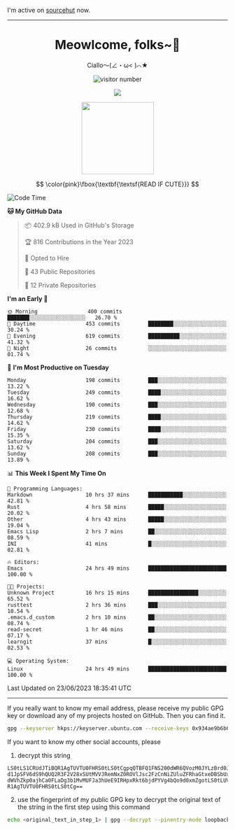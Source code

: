 I'm active on [sourcehut](https://sr.ht/~meow_king/) now. 

---

<div align="center">
  <h1>Meowlcome, folks~👋</h1>
  <p>Ciallo～(∠・ω< )⌒★</p>
</div>

<p align="center">
  <img src="https://count.getloli.com/get/@Ziqi-Yang?theme=rule34" alt="visitor number" />
</p>

<p align="center">
  <img src="https://skillicons.dev/icons?i=rust,c,py,flutter,go,java,js,bash,linux,emacs" />
</p>
<p align="center">
  <img height="165" src="https://github-readme-stats.vercel.app/api?username=Ziqi-Yang&show_icons=true&include_all_commits=true&hide_border=true" />
</p>

$$
\color{pink}\fbox{\textbf{\textsf{READ IF CUTE}}}
$$

<!--START_SECTION:waka-->
![Code Time](http://img.shields.io/badge/Code%20Time-1%2C250%20hrs%2038%20mins-blue)

**🐱 My GitHub Data** 

> 📦 402.9 kB Used in GitHub's Storage 
 > 
> 🏆 816 Contributions in the Year 2023
 > 
> 💼 Opted to Hire
 > 
> 📜 43 Public Repositories 
 > 
> 🔑 12 Private Repositories 
 > 
**I'm an Early 🐤** 

```text
🌞 Morning                400 commits         ███████░░░░░░░░░░░░░░░░░░   26.70 % 
🌆 Daytime                453 commits         ████████░░░░░░░░░░░░░░░░░   30.24 % 
🌃 Evening                619 commits         ██████████░░░░░░░░░░░░░░░   41.32 % 
🌙 Night                  26 commits          ░░░░░░░░░░░░░░░░░░░░░░░░░   01.74 % 
```
📅 **I'm Most Productive on Tuesday** 

```text
Monday                   198 commits         ███░░░░░░░░░░░░░░░░░░░░░░   13.22 % 
Tuesday                  249 commits         ████░░░░░░░░░░░░░░░░░░░░░   16.62 % 
Wednesday                190 commits         ███░░░░░░░░░░░░░░░░░░░░░░   12.68 % 
Thursday                 219 commits         ████░░░░░░░░░░░░░░░░░░░░░   14.62 % 
Friday                   230 commits         ████░░░░░░░░░░░░░░░░░░░░░   15.35 % 
Saturday                 204 commits         ███░░░░░░░░░░░░░░░░░░░░░░   13.62 % 
Sunday                   208 commits         ███░░░░░░░░░░░░░░░░░░░░░░   13.89 % 
```


📊 **This Week I Spent My Time On** 

```text
💬 Programming Languages: 
Markdown                 10 hrs 37 mins      ███████████░░░░░░░░░░░░░░   42.81 % 
Rust                     4 hrs 58 mins       █████░░░░░░░░░░░░░░░░░░░░   20.02 % 
Other                    4 hrs 43 mins       █████░░░░░░░░░░░░░░░░░░░░   19.04 % 
Emacs Lisp               2 hrs 7 mins        ██░░░░░░░░░░░░░░░░░░░░░░░   08.59 % 
INI                      41 mins             █░░░░░░░░░░░░░░░░░░░░░░░░   02.81 % 

🔥 Editors: 
Emacs                    24 hrs 49 mins      █████████████████████████   100.00 % 

🐱‍💻 Projects: 
Unknown Project          16 hrs 15 mins      ████████████████░░░░░░░░░   65.52 % 
rusttest                 2 hrs 36 mins       ███░░░░░░░░░░░░░░░░░░░░░░   10.54 % 
.emacs.d_custom          2 hrs 10 mins       ██░░░░░░░░░░░░░░░░░░░░░░░   08.74 % 
read-secret              1 hr 46 mins        ██░░░░░░░░░░░░░░░░░░░░░░░   07.17 % 
learngit                 37 mins             █░░░░░░░░░░░░░░░░░░░░░░░░   02.53 % 

💻 Operating System: 
Linux                    24 hrs 49 mins      █████████████████████████   100.00 % 
```


 Last Updated on 23/06/2023 18:35:41 UTC
<!--END_SECTION:waka-->

-----

If you really want to know my email address, please receive my public GPG key or download any of my projects hosted on GitHub. Then you can find it. 
```bash
gpg --keyserver hkps://keyserver.ubuntu.com --receive-keys 0x934ae9b6b6e9ff34
```
If you want to know my other social accounts, please
1) decrypt this string
```
LS0tLS1CRUdJTiBQR1AgTUVTU0FHRS0tLS0tCgpqQTBFQ1FNS200dWR6QVozM0JYLzBrd0JNU0Ru
d1JpSFV6dS9hQUQ2R3F2V28xSUtMVVJRemNxZ0ROVlJsc2FzCnNiZUluZFRhaGtxeDBSbUxEajVq
dWVhZkp0ajhCa0FLaDg3b1MvMUFJa3hUeE9IRHpxRkt6bjdPYVg4bQo9d0xmZgotLS0tLUVORCBQ
R1AgTUVTU0FHRS0tLS0tCg==
```
2) use the fingerprint of my public GPG key to decrypt the original text of the string in the first step using this command
```bash
echo <original_text_in_step_1> | gpg --decrypt --pinentry-mode loopback --armor
```


